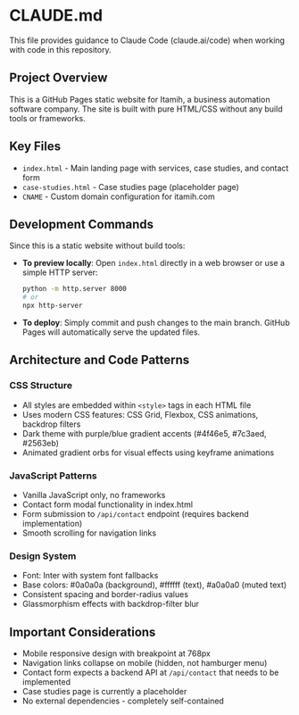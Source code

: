 # CLAUDE.md

This file provides guidance to Claude Code (claude.ai/code) when working with code in this repository.

## Project Overview

This is a GitHub Pages static website for Itamih, a business automation software company. The site is built with pure HTML/CSS without any build tools or frameworks.

## Key Files

- `index.html` - Main landing page with services, case studies, and contact form
- `case-studies.html` - Case studies page (placeholder page)
- `CNAME` - Custom domain configuration for itamih.com

## Development Commands

Since this is a static website without build tools:

- **To preview locally**: Open `index.html` directly in a web browser or use a simple HTTP server:
  ```bash
  python -m http.server 8000
  # or
  npx http-server
  ```

- **To deploy**: Simply commit and push changes to the main branch. GitHub Pages will automatically serve the updated files.

## Architecture and Code Patterns

### CSS Structure
- All styles are embedded within `<style>` tags in each HTML file
- Uses modern CSS features: CSS Grid, Flexbox, CSS animations, backdrop filters
- Dark theme with purple/blue gradient accents (#4f46e5, #7c3aed, #2563eb)
- Animated gradient orbs for visual effects using keyframe animations

### JavaScript Patterns
- Vanilla JavaScript only, no frameworks
- Contact form modal functionality in index.html
- Form submission to `/api/contact` endpoint (requires backend implementation)
- Smooth scrolling for navigation links

### Design System
- Font: Inter with system font fallbacks
- Base colors: #0a0a0a (background), #ffffff (text), #a0a0a0 (muted text)
- Consistent spacing and border-radius values
- Glassmorphism effects with backdrop-filter blur

## Important Considerations

- Mobile responsive design with breakpoint at 768px
- Navigation links collapse on mobile (hidden, not hamburger menu)
- Contact form expects a backend API at `/api/contact` that needs to be implemented
- Case studies page is currently a placeholder
- No external dependencies - completely self-contained
